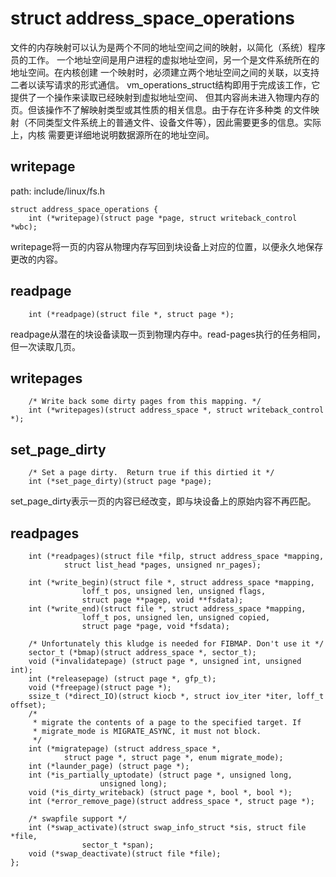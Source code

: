struct address_space_operations
========================================

文件的内存映射可以认为是两个不同的地址空间之间的映射，以简化（系统）程序员的工作。
一个地址空间是用户进程的虚拟地址空间，另一个是文件系统所在的地址空间。在内核创建
一个映射时，必须建立两个地址空间之间的关联，以支持二者以读写请求的形式通信。
vm_operations_struct结构即用于完成该工作，它提供了一个操作来读取已经映射到虚拟地址空间、
但其内容尚未进入物理内存的页。但该操作不了解映射类型或其性质的相关信息。由于存在许多种类
的文件映射（不同类型文件系统上的普通文件、设备文件等），因此需要更多的信息。实际上，内核
需要更详细地说明数据源所在的地址空间。

writepage
----------------------------------------

path: include/linux/fs.h
```
struct address_space_operations {
    int (*writepage)(struct page *page, struct writeback_control *wbc);
```

writepage将一页的内容从物理内存写回到块设备上对应的位置，以便永久地保存更改的内容。

readpage
----------------------------------------

```
    int (*readpage)(struct file *, struct page *);
```

readpage从潜在的块设备读取一页到物理内存中。read-pages执行的任务相同，但一次读取几页。

writepages
----------------------------------------

```
    /* Write back some dirty pages from this mapping. */
    int (*writepages)(struct address_space *, struct writeback_control *);
```

set_page_dirty
----------------------------------------

```
    /* Set a page dirty.  Return true if this dirtied it */
    int (*set_page_dirty)(struct page *page);
```

set_page_dirty表示一页的内容已经改变，即与块设备上的原始内容不再匹配。

readpages
----------------------------------------

```
    int (*readpages)(struct file *filp, struct address_space *mapping,
            struct list_head *pages, unsigned nr_pages);

    int (*write_begin)(struct file *, struct address_space *mapping,
                loff_t pos, unsigned len, unsigned flags,
                struct page **pagep, void **fsdata);
    int (*write_end)(struct file *, struct address_space *mapping,
                loff_t pos, unsigned len, unsigned copied,
                struct page *page, void *fsdata);

    /* Unfortunately this kludge is needed for FIBMAP. Don't use it */
    sector_t (*bmap)(struct address_space *, sector_t);
    void (*invalidatepage) (struct page *, unsigned int, unsigned int);
    int (*releasepage) (struct page *, gfp_t);
    void (*freepage)(struct page *);
    ssize_t (*direct_IO)(struct kiocb *, struct iov_iter *iter, loff_t offset);
    /*
     * migrate the contents of a page to the specified target. If
     * migrate_mode is MIGRATE_ASYNC, it must not block.
     */
    int (*migratepage) (struct address_space *,
            struct page *, struct page *, enum migrate_mode);
    int (*launder_page) (struct page *);
    int (*is_partially_uptodate) (struct page *, unsigned long,
                    unsigned long);
    void (*is_dirty_writeback) (struct page *, bool *, bool *);
    int (*error_remove_page)(struct address_space *, struct page *);

    /* swapfile support */
    int (*swap_activate)(struct swap_info_struct *sis, struct file *file,
                sector_t *span);
    void (*swap_deactivate)(struct file *file);
};
```
